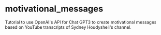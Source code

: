 # motivational_messages
Tutorial to use OpenAI's API for Chat GPT3 to create motivational messages based on YouTube transcripts of Sydney Houdyshell's channel.
